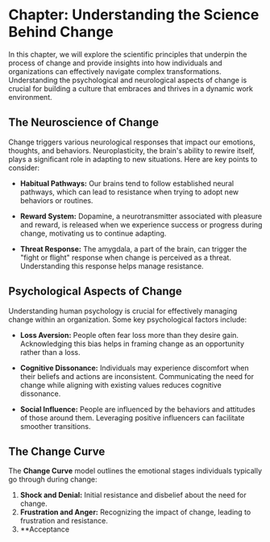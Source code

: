 Chapter: Understanding the Science Behind Change
================================================

In this chapter, we will explore the scientific principles that underpin the process of change and provide insights into how individuals and organizations can effectively navigate complex transformations. Understanding the psychological and neurological aspects of change is crucial for building a culture that embraces and thrives in a dynamic work environment.

The Neuroscience of Change
--------------------------

Change triggers various neurological responses that impact our emotions, thoughts, and behaviors. Neuroplasticity, the brain's ability to rewire itself, plays a significant role in adapting to new situations. Here are key points to consider:

* **Habitual Pathways:** Our brains tend to follow established neural pathways, which can lead to resistance when trying to adopt new behaviors or routines.

* **Reward System:** Dopamine, a neurotransmitter associated with pleasure and reward, is released when we experience success or progress during change, motivating us to continue adapting.

* **Threat Response:** The amygdala, a part of the brain, can trigger the "fight or flight" response when change is perceived as a threat. Understanding this response helps manage resistance.

Psychological Aspects of Change
-------------------------------

Understanding human psychology is crucial for effectively managing change within an organization. Some key psychological factors include:

* **Loss Aversion:** People often fear loss more than they desire gain. Acknowledging this bias helps in framing change as an opportunity rather than a loss.

* **Cognitive Dissonance:** Individuals may experience discomfort when their beliefs and actions are inconsistent. Communicating the need for change while aligning with existing values reduces cognitive dissonance.

* **Social Influence:** People are influenced by the behaviors and attitudes of those around them. Leveraging positive influencers can facilitate smoother transitions.

The Change Curve
----------------

The **Change Curve** model outlines the emotional stages individuals typically go through during change:

1. **Shock and Denial:** Initial resistance and disbelief about the need for change.
2. **Frustration and Anger:** Recognizing the impact of change, leading to frustration and resistance.
3. \*\*Acceptance
